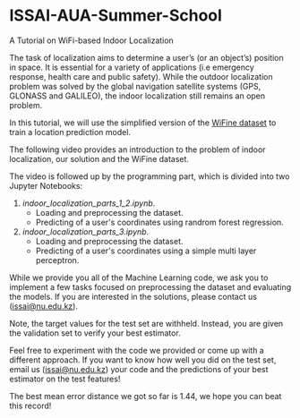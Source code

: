 # ISSAI-AUA-Summer-School

A Tutorial on WiFi-based Indoor Localization 

The task of localization aims to determine a user’s (or an object’s) position in space. It is essential for a variety of applications (i.e emergency response, health care and public safety). While the outdoor localization problem was solved by the global navigation satellite systems (GPS, GLONASS and GALILEO), the indoor localization still remains an open problem.

In this tutorial, we will use the simplified version of the [WiFine dataset](https://github.com/IS2AI/WiFine) to train a location prediction model. 

The following video provides an introduction to the problem of indoor localization, our solution and the WiFine dataset.
    
The video is followed up by the programming part, which is divided into two Jupyter Notebooks:
1. *indoor_localization_parts_1_2.ipynb*. 
    - Loading and preprocessing the dataset. 
    - Predicting of a user's coordinates using randrom forest regression.
3. *indoor_localization_parts_3.ipynb*. 
    - Loading and preprocessing the dataset. 
    - Predicting of a user's coordinates using a simple multi layer perceptron.

While we provide you all of the Machine Learning code, we ask you to implement a few tasks focused on preprocessing the dataset and evaluating the models.
If you are interested in the solutions, please contact us (<font color=blue>issai@nu.edu.kz</font>). 

Note, the target values for the test set are withheld. Instead, you are given the validation set to verify your best estimator.

Feel free to experiment with the code we provided or come up with a different approach. If you want to know how well you did on the test set, email us (<font color=blue>issai@nu.edu.kz</font>) your code and the predictions of your best estimator on the test features! 

The best mean error distance we got so far is 1.44, we hope you can beat this record!

